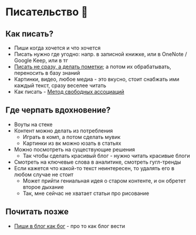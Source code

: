 # Писательство 📝

## Как писать?

- Пиши когда хочется и что хочется
- Писать нужно где угодно: напр. в записной книжке, или в OneNote / Google Keep, или в тг
- [Писать не сразу, а делать пометки](https://www.youtube.com/watch?v=L9SLlxaEEXY); а потом их обрабатывать, переносить
  в базу знаний
- Картинки, видео, любое медиа - это вкусно, стоит снабжать ими каждый текст, сразу веселее читать
- Как писать
  \- [Метод свободных ассоциаций](https://ru.wikipedia.org/wiki/%D0%9C%D0%B5%D1%82%D0%BE%D0%B4_%D1%81%D0%B2%D0%BE%D0%B1%D0%BE%D0%B4%D0%BD%D1%8B%D1%85_%D0%B0%D1%81%D1%81%D0%BE%D1%86%D0%B8%D0%B0%D1%86%D0%B8%D0%B9)

## Где черпать вдохновение?

- Воуты на стеке
- Контент можно делать из потребления
    - Играть в комп, а потом сделать мувик
    - Картинки из вк можно юзать в статьях
- Можно посмотреть на существующие решения
    - Так чтобы сделать красивый блог - нужно читать красивые блоги
- Смотреть на ключевые слова в аналитике, смотреть гугл-тренды
- Если кажется что какой-то текст неинтересен, то удалять его в любом случае не стоит
    - Может прийти гениальная идея о старом контенте, и он обретет второе дыхание
    - Так, мне сейчас не хватает статьи про рисование

## Почитать позже

- [Пиши в блог как бог](https://www.litres.ru/elena-n-saharova/pishi-v-blog-kak-bog-kak-nachat-i-ne-brosit/) - про то как блог вести 
